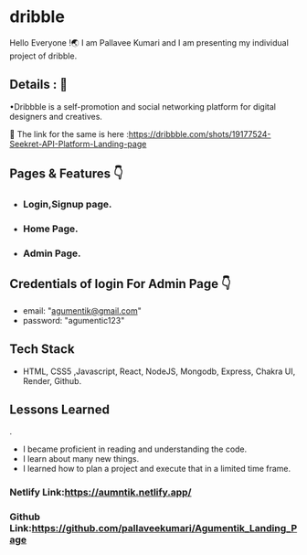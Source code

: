 # dribble

Hello Everyone !🌏 I am Pallavee Kumari and I am presenting my individual project of dribble.


## Details : 🔭

•Dribbble is a self-promotion and social networking platform for digital designers and creatives.

🚀 The link for the same is here :https://dribbble.com/shots/19177524-Seekret-API-Platform-Landing-page


## Pages & Features 👇

 - ### Login,Signup page.    
 - ### Home Page.
 - ### Admin Page.
 
 
## Credentials of login For Admin Page 👇

* email: "agumentik@gmail.com"
* password: "agumentic123"


 ## Tech Stack

* HTML, CSS5 ,Javascript, React, NodeJS, Mongodb, Express, Chakra UI, Render, Github.

## Lessons Learned
.
- I became proficient in reading and understanding the code.
- I learn about many new things.
- I learned how to plan a project and execute that in a limited time frame.

### Netlify Link:https://aumntik.netlify.app/

### Github Link:https://github.com/pallaveekumari/Agumentik_Landing_Page

